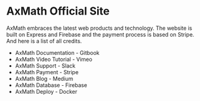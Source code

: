 # AxMath Official Site

AxMath embraces the latest web products and technology. The website is built on Express and Firebase and the payment process is based on Stripe. And here is a list of all credits.

* AxMath Documentation - Gitbook
* AxMath Video Tutorial - Vimeo
* AxMath Support - Slack
* AxMath Payment - Stripe
* AxMath Blog - Medium
* AxMath Database - Firebase
* AxMath Deploy - Docker
